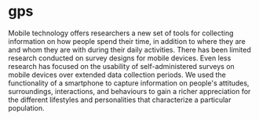 # gps
Mobile technology offers researchers a new set of tools for collecting information on how people spend their time, in addition to where they are and whom they are with during their daily activities. There has been limited research conducted on survey designs for mobile devices. Even less research has focused on the usability of self-administered surveys on mobile devices over extended data collection periods. We used the functionality of a smartphone to capture information on people's attitudes, surroundings, interactions, and behaviours to gain a richer appreciation for the different lifestyles and personalities that characterize a particular population.
